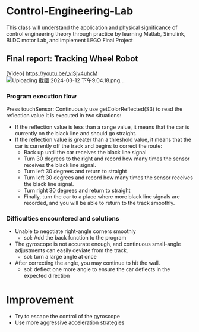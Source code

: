 # Control-Engineering-Lab
This class will understand the application and physical significance of control engineering theory through practice by learning Matlab, Simulink, BLDC motor Lab, and implement LEGO Final Project
## Final report: Tracking Wheel Robot
[Video] https://youtu.be/_vlSjv4uhcM
![Uploading 截圖 2024-03-12 下午9.04.18.png…]()


### Program execution flow
Press touchSensor:
Continuously use getColorReflected(S3) to read the reflection value
It is executed in two situations:
- If the reflection value is less than a range value, it means that the car is currently on the black line and should go straight.
- If the reflection value is greater than a threshold value, it means that the car is currently off the track and begins to correct the route:
  - Back up until the car receives the black line signal
  - Turn 30 degrees to the right and record how many times the sensor receives the black line signal.
  - Turn left 30 degrees and return to straight
  - Turn left 30 degrees and record how many times the sensor receives the black line signal.
  - Turn right 30 degrees and return to straight
  - Finally, turn the car to a place where more black line signals are recorded, and you will be able to return to the track smoothly.

### Difficulties encountered and solutions
- Unable to negotiate right-angle corners smoothly
  - sol: Add the back function to the program
- The gyroscope is not accurate enough, and continuous small-angle adjustments can easily deviate from the track.
  - sol: turn a large angle at once
- After correcting the angle, you may continue to hit the wall.
  - sol: deflect one more angle to ensure the car deflects in the expected direction
 
# Improvement
- Try to escape the control of the gyroscope
- Use more aggressive acceleration strategies
